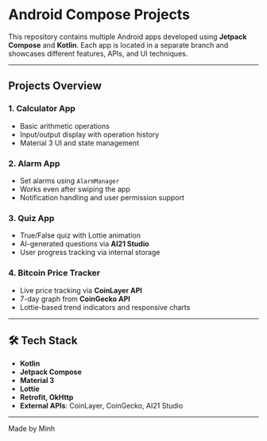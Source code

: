 #  Android Compose Projects

This repository contains multiple Android apps developed using **Jetpack Compose** and **Kotlin**. Each app is located in a separate branch and showcases different features, APIs, and UI techniques.

---

##  Projects Overview

### 1.  Calculator App
- Basic arithmetic operations
- Input/output display with operation history
- Material 3 UI and state management

### 2.   Alarm App
- Set alarms using `AlarmManager`
- Works even after swiping the app
- Notification handling and user permission support

### 3.  Quiz App
- True/False quiz with Lottie animation
- AI-generated questions via **AI21 Studio**
- User progress tracking via internal storage

### 4.  Bitcoin Price Tracker
- Live price tracking via **CoinLayer API**
- 7-day graph from **CoinGecko API**
- Lottie-based trend indicators and responsive charts

---

## 🛠 Tech Stack

- **Kotlin**
- **Jetpack Compose**
- **Material 3**
- **Lottie**
- **Retrofit, OkHttp**
- **External APIs**: CoinLayer, CoinGecko, AI21 Studio

---

Made by Minh
